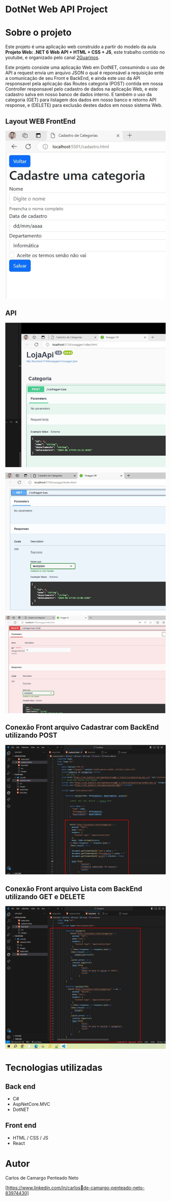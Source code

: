 # DotNet Web API Project


# Sobre o projeto

Este projeto é uma aplicação web construído a partir do modelo da aula **Projeto Web: .NET 6 Web API + HTML + CSS + JS**, este trabalho contido no youtube, e organizado pelo canal [2Guarinos]([https://devsuperior.com "Site da DevSuperior](https://www.youtube.com/watch?v=oziU_M_61YM)").

Este projeto consiste uma aplicação Web em DotNET, consumindo o uso de API a request envia um arquivo JSON o qual é reponsável a requisição ente a comunicação de seu Front e BackEnd, e ainda este uso da API responsavel pela aplicação das Routes categoria (POST) contida em nossa Controller responsavel pelo cadastro de dados na aplicação Web, e este cadastro salva em nosso banco de dados interno. E também o uso da categoria (GET) para listagem dos dados em nosso banco e retorno API response, e (DELETE) para exclusão destes dados em nosso sistema Web.

## Layout WEB FrontEnd
![FrontEnd Cadatrar](FrontCadastrar.jpg)

## API
![POST](https://github.com/carlospenteado/ProjetoWebDotNetAPI/blob/main/Backend%20POST.jpg)

![GET](https://github.com/carlospenteado/ProjetoWebDotNetAPI/blob/main/Backend%20GET.jpg)

![DELETE](https://github.com/carlospenteado/ProjetoWebDotNetAPI/blob/main/Backend%20DELETE.jpg)

## Conexão Front arquivo Cadastrar com BackEnd utilizando POST 
![POST](CadastroPOST.jpg)

## Conexão Front arquivo Lista com BackEnd utilizando GET e DELETE 
![POST](https://github.com/carlospenteado/ProjetoWebDotNetAPI/blob/main/ListaGET%20DELETE.jpg)

# Tecnologias utilizadas
## Back end
- C#
- AspNetCore.MVC
- DotNET

## Front end
- HTML / CSS / JS 
- React

# Autor

Carlos de Camargo Penteado Neto

[https://www.linkedin.com/in/carlosde-camargo-penteado-neto-83974430]

